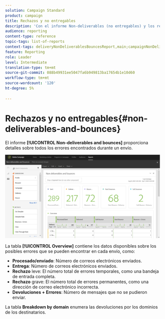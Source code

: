 ```yaml
---
solution: Campaign Standard
product: campaign
title: Rechazos y no entregables
description: 'Con el informe Non-deliverables (no entregables) y los rechazos predeterminados, conozca los errores que pueden producirse en su envío. '
audience: reporting
content-type: reference
topic-tags: list-of-reports
context-tags: deliveryNonDeliverablesBouncesReport,main;campaignNonDeliverablesBouncesReport,main;programNonDeliverablesBouncesReport,main
feature: Reporting
role: Leader
level: Intermediate
translation-type: tm+mt
source-git-commit: 088b49931ee5047fa6b949813ba17654b1e10d60
workflow-type: tm+mt
source-wordcount: '120'
ht-degree: 5%

---
```



# Rechazos y no entregables{#non-deliverables-and-bounces}

El informe **[!UICONTROL Non-deliverables and bounces]** proporciona detalles sobre todos los errores encontrados durante un envío.

![](assets/delivery_reports_7.png)

La tabla **[!UICONTROL Overview]** contiene los datos disponibles sobre los posibles errores que se pueden encontrar en cada envío, como:

* **Procesado/enviado**: Número de correos electrónicos enviados.
* **Entrega**: Número de correos electrónicos enviados.
* **Rechazo** leve: El número total de errores temporales, como una bandeja de entrada completa.
* **Rechazo** grave: El número total de errores permanentes, como una dirección de correo electrónico incorrecta.
* **Devoluciones + Errores**: Número de mensajes que no se pudieron enviar.

La tabla **Breakdown by domain** enumera las devoluciones por los dominios de los destinatarios.
